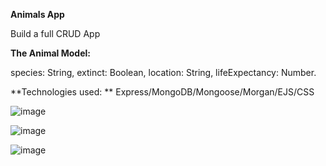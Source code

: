 **Animals App**

Build a full CRUD App 

**The Animal Model:**

species: String,
extinct: Boolean,
location: String,
lifeExpectancy: Number.

**Technologies used: **
Express/MongoDB/Mongoose/Morgan/EJS/CSS

![image](https://github.com/rocknrome/animals/assets/126816805/bceaaf50-8ce5-4741-a8f3-0d8ed24d5016)

![image](https://github.com/rocknrome/animals/assets/126816805/14ab5132-ffdf-4803-93b8-6af411823efd)

![image](https://github.com/rocknrome/animals/assets/126816805/2ab59de3-fb91-4dda-932f-7092b0b147f5)



